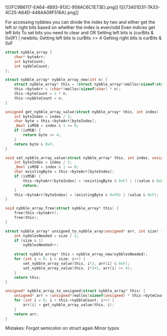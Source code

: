 
![[{FC9B6117-EA64-4B93-913C-958AC6C1E73E}.png]]
![[{73401D31-7A33-4C25-A64D-448AA09F516A}.png]]

For accessing nybbles you can divide the index by two and either get the left or right bits based on whether the index is even/odd
Even indices get left bits 
To set bits you need to clear and OR 
Setting left bits is (curBits & 0x0F) | newbits;
Getting left bits is curBits >> 4
Getting right bits is curBits & 0xF

```c
struct nybble_array {
	char* byteArr;
	int byteCount;
	int nybbleCount;
};

struct nybble_array* nybble_array_new(int n) {
	struct nybble_array* this = (struct nybble_array*)malloc(sizeof(struct nybble_array));
	this->byteArr = (char*)malloc(sizeof(char) * n);
	this->byteCount = 2 * n;
	this->nybbleCount = n;
}

unsigned get_nybble_array_value(struct nybble_array* this, int index) {
	int byteIndex = index / 2;
	char byte = this->byteArr[byteIndex];
	_Bool isMSB = index & 1 == 0;
	if (isMSB) {
		return byte >> 4;
	}
	return byte & 0xF;
}

void set_nybble_array_value(struct nybble_array* this, int index, unsigned value) {
	int byteIndex = index / 2;
	_Bool isMSB = index & 1 == 0;
	char existingByte = this->byteArr[byteIndex];
	if (isMSB) {
		this->byteArr[byteIndex] = (existingByte & 0xF) | ((value & 0xF) << 4);
		return;
	}
	this->byteArr[byteIndex] = (existingByte & 0xF0) | (value & 0xF);
}

void nybble_array_free(struct nybble_array* this) {
	free(this->byteArr);
	free(this);
}

struct nybble_array* unsigned_to_nybble_aray(unsigned* arr, int size) {
	int nybblesNeeded = size / 2;
	if (size & 1)
		nybblesNeeded++;
	
	struct nybble_array* this = nybble_array_new(nybblesNeeded);
	for (int i = 0; i < size; i++) {
		set_nybble_array_value(this, i*2, arr[i] & 0xF);
		set_nybble_array_value(this, i*2+1, arr[i] >> 4);
	}
	return this;
}

unsigned* nybble_array_to_unsigned(struct nybble_array* this) {
	unsigned* arr = (unsigned*)malloc(sizeof(unsigned) * this->byteCount);
	for (int i = 0; i < this->nybbleCount; i++) {
		arr[i] = get_nybble_array_value(this, i);
	}
	return arr;
}
```

Mistakes:
	Forgot semicolon on struct again
	Minor typos